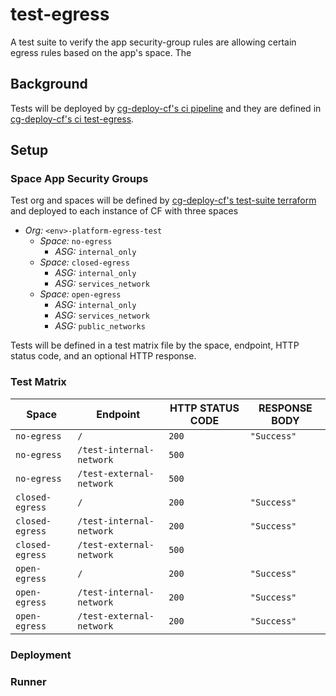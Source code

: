 test-egress
===========

A test suite to verify the app security-group rules are allowing certain egress rules based on the app's space.
The

## Background

Tests will be deployed by [cg-deploy-cf's ci pipeline](../ci/pipeline.yml) and they are defined in [cg-deploy-cf's ci test-egress](./README.md).


## Setup

### Space App Security Groups

Test org and spaces will be defined by [cg-deploy-cf's test-suite terraform](../terraform/) and deployed to each instance of CF with three spaces
- _Org:_ `<env>-platform-egress-test`
  - _Space:_ `no-egress`
    - _ASG:_ `internal_only`
  - _Space:_ `closed-egress`
    - _ASG:_ `internal_only`
    - _ASG:_ `services_network`
  - _Space:_ `open-egress`
    - _ASG:_ `internal_only`
    - _ASG:_ `services_network`
    - _ASG:_ `public_networks`

Tests will be defined in a test matrix file by the space, endpoint, HTTP status code, and an optional HTTP response.

### Test Matrix

|Space|Endpoint|HTTP STATUS CODE|RESPONSE BODY|
|-----|--------|----------------|-------------|
|`no-egress`| `/`|`200`|`"Success"`|
|`no-egress`| `/test-internal-network`|`500`||
|`no-egress`| `/test-external-network`|`500`||
|`closed-egress`| `/`|`200`|`"Success"`|
|`closed-egress`| `/test-internal-network`|`200`|`"Success"`|
|`closed-egress`| `/test-external-network`|`500`||
|`open-egress`| `/`|`200`|`"Success"`|
|`open-egress`| `/test-internal-network`|`200`|`"Success"`|
|`open-egress`| `/test-external-network`|`200`|`"Success"`|


### Deployment

### Runner
